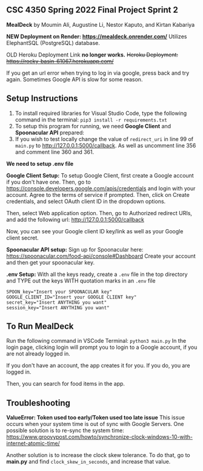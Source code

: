 ## CSC 4350 Spring 2022 Final Project Sprint 2

**MealDeck** by Moumin Ali, Augustine Li, Nestor Kaputo, and Kirtan Kabariya

**NEW Deployment on Render: https://mealdeck.onrender.com/**
Utilizes ElephantSQL (PostgreSQL) database.

OLD Heroku Deployment Link **no longer works.**
~~Heroku Deployment: https://rocky-basin-61067.herokuapp.com/~~

If you get an url error when trying to log in via google, press back and try again. Sometimes Google API is slow for some reason.


## Setup Instructions
1. To install required libraries for Visual Studio Code, type the following command in the terminal:
`pip3 install -r requirements.txt`
2. To setup this program for running, we need **Google Client** and **Spoonacular API** prepared:
3. If you wish to test locally change the value of `redirect_uri` in line 99 of `main.py` to http://127.0.0.1:5000/callback. As well as uncomment line 356 and comment line 360 and 361.


**We need to setup .env file**

**Google Client Setup:**
To setup Google Client, first create a Google account if you don't have one.
Then, go to https://console.developers.google.com/apis/credentials
and login with your account.
Agree to the terms of service if prompted.
Then, click on Create credentials,
and select OAuth client ID in the dropdown options.

Then, select Web application option.
Then, go to Authorized redirect URIs,
and add the following url:
http://127.0.0.1:5000/callback

Now, you can see your Google client ID key/link as well as your Google client secret.

**Spoonacular API setup:**
Sign up for Spoonacular here: https://spoonacular.com/food-api/console#Dashboard
Create your account and then get your spoonacular key.

**.env Setup:**
With all the keys ready, create a `.env` file in the top directory
and TYPE out the keys WITH quotation marks in an `.env` file
```
SPOON_key="Insert your SPOONACULAR key"
GOOGLE_CLIENT_ID="Insert your GOOGLE CLIENT key"
secret_key="Insert ANYTHING you want"
session_key="Insert ANYTHING you want"
```

## To Run MealDeck
Run the following command in VSCode Terminal:
`python3 main.py` 
In the login page, clicking login will prompt you to login to a Google account, if you are not already logged in.

If you don't have an account, the app creates it for you. If you do, you are logged in.

Then, you can search for food items in the app.

## Troubleshooting
**ValueError: Token used too early/Token used too late issue**
This issue occurs when your system time is out of sync with Google Servers.
One possible solution is to re-sync the system time: https://www.groovypost.com/howto/synchronize-clock-windows-10-with-internet-atomic-time/

Another solution is to increase the clock skew tolerance. 
To do that, go to **main.py** and find `clock_skew_in_seconds`, and increase that value.
